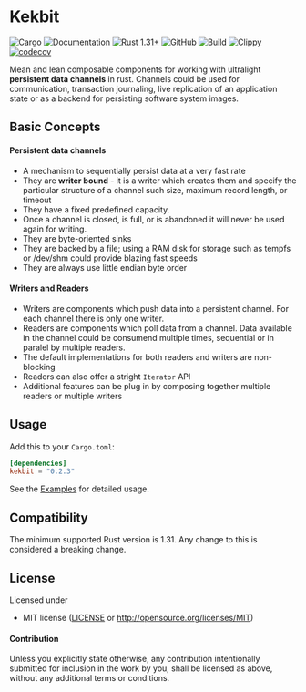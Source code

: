 # Kekbit
[![Cargo](https://img.shields.io/crates/v/kekbit.svg?color=blue)](
https://crates.io/crates/kekbit)
[![Documentation](https://docs.rs/kekbit/badge.svg)](https://docs.rs/kekbit)
[![Rust 1.31+](https://img.shields.io/badge/rust-1.31+-important.svg)](
https://www.rust-lang.org)
[![GitHub](https://img.shields.io/github/license/motoras/kekbit?color=important)](https://github.com/motoras/kekbit/blob/master/LICENSE)
[![Build](https://github.com/motoras/kekbit/workflows/Build/badge.svg)](https://github.com/motoras/kekbit/actions?query=workflow%3ABuild)
[![Clippy](https://github.com/motoras/kekbit/workflows/Clippy/badge.svg)](https://github.com/motoras/kekbit/actions?query=workflow%3AClippy)
[![codecov](https://codecov.io/gh/motoras/kekbit/branch/master/graph/badge.svg)](https://codecov.io/gh/motoras/kekbit)

Mean and lean composable components for working with ultralight **persistent data channels** in rust. Channels could be used for communication, transaction journaling, live replication of an application state or as a backend for persisting software system images.

## Basic Concepts

#### Persistent data channels
* A mechanism to sequentially persist data at a very fast rate
* They are **writer bound** - it is a writer which creates them and specify the particular structure of a channel such size, maximum record length, or timeout
* They have a fixed predefined capacity. 
* Once a channel is closed, is full, or is abandoned it will never be used again for writing.
* They are byte-oriented sinks
* They are backed by a file; using a RAM disk for storage such as tempfs or /dev/shm could provide blazing fast speeds
* They are always use little endian byte order

#### Writers and Readers
* Writers are components which push data into a persistent channel. For each channel there is only one writer.
* Readers are components which poll data from a channel. Data available in the channel could be consumend multiple times, sequential or in paralel by multiple readers.
* The default implementations for both readers and writers are non-blocking
* Readers can also offer a stright `Iterator` API
* Additional features can be plug in by composing together multiple readers or multiple writers

## Usage

Add this to your `Cargo.toml`:

```toml
[dependencies]
kekbit = "0.2.3"
```
See the [Examples](https://github.com/motoras/kekbit/blob/master/kekbit-core/examples/README.md) for detailed usage.

## Compatibility

The minimum supported Rust version is 1.31. Any change to this is considered a breaking change.

## License

Licensed under 

 * MIT license ([LICENSE](LICENSE) or http://opensource.org/licenses/MIT)


#### Contribution

Unless you explicitly state otherwise, any contribution intentionally submitted
for inclusion in the work by you, shall be licensed as above, without any additional terms or conditions.
